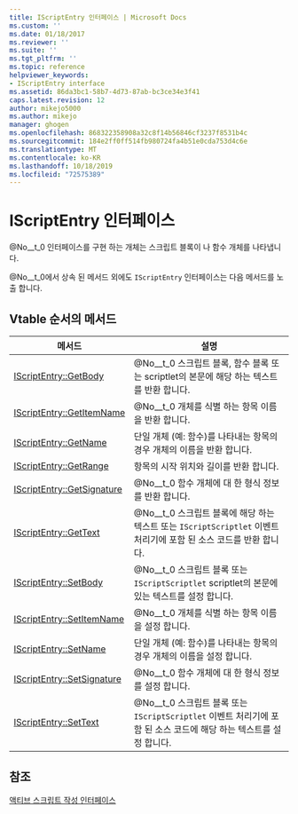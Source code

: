 ```yaml
---
title: IScriptEntry 인터페이스 | Microsoft Docs
ms.custom: ''
ms.date: 01/18/2017
ms.reviewer: ''
ms.suite: ''
ms.tgt_pltfrm: ''
ms.topic: reference
helpviewer_keywords:
- IScriptEntry interface
ms.assetid: 86da3bc1-58b7-4d73-87ab-bc3ce34e3f41
caps.latest.revision: 12
author: mikejo5000
ms.author: mikejo
manager: ghogen
ms.openlocfilehash: 868322358908a32c8f14b56846cf3237f8531b4c
ms.sourcegitcommit: 184e2ff0ff514fb980724fa4b51e0cda753d4c6e
ms.translationtype: MT
ms.contentlocale: ko-KR
ms.lasthandoff: 10/18/2019
ms.locfileid: "72575389"
---
```

# <a name="iscriptentry-interface"></a>IScriptEntry 인터페이스
@No__t_0 인터페이스를 구현 하는 개체는 스크립트 블록이 나 함수 개체를 나타냅니다.  
  
 @No__t_0에서 상속 된 메서드 외에도 `IScriptEntry` 인터페이스는 다음 메서드를 노출 합니다.  
  
## <a name="methods-in-vtable-order"></a>Vtable 순서의 메서드  
  
|메서드|설명|  
|------------|-----------------|  
|[IScriptEntry::GetBody](../../winscript/reference/iscriptentry-getbody.md)|@No__t_0 스크립트 블록, 함수 블록 또는 scriptlet의 본문에 해당 하는 텍스트를 반환 합니다.|  
|[IScriptEntry::GetItemName](../../winscript/reference/iscriptentry-getitemname.md)|@No__t_0 개체를 식별 하는 항목 이름을 반환 합니다.|  
|[IScriptEntry::GetName](../../winscript/reference/iscriptentry-getname.md)|단일 개체 (예: 함수)를 나타내는 항목의 경우 개체의 이름을 반환 합니다.|  
|[IScriptEntry::GetRange](../../winscript/reference/iscriptentry-getrange.md)|항목의 시작 위치와 길이를 반환 합니다.|  
|[IScriptEntry::GetSignature](../../winscript/reference/iscriptentry-getsignature.md)|@No__t_0 함수 개체에 대 한 형식 정보를 반환 합니다.|  
|[IScriptEntry::GetText](../../winscript/reference/iscriptentry-gettext.md)|@No__t_0 스크립트 블록에 해당 하는 텍스트 또는 `IScriptScriptlet` 이벤트 처리기에 포함 된 소스 코드를 반환 합니다.|  
|[IScriptEntry::SetBody](../../winscript/reference/iscriptentry-setbody.md)|@No__t_0 스크립트 블록 또는 `IScriptScriptlet` scriptlet의 본문에 있는 텍스트를 설정 합니다.|  
|[IScriptEntry::SetItemName](../../winscript/reference/iscriptentry-setitemname.md)|@No__t_0 개체를 식별 하는 항목 이름을 설정 합니다.|  
|[IScriptEntry::SetName](../../winscript/reference/iscriptentry-setname.md)|단일 개체 (예: 함수)를 나타내는 항목의 경우 개체의 이름을 설정 합니다.|  
|[IScriptEntry::SetSignature](../../winscript/reference/iscriptentry-setsignature.md)|@No__t_0 함수 개체에 대 한 형식 정보를 설정 합니다.|  
|[IScriptEntry::SetText](../../winscript/reference/iscriptentry-settext.md)|@No__t_0 스크립트 블록 또는 `IScriptScriptlet` 이벤트 처리기에 포함 된 소스 코드에 해당 하는 텍스트를 설정 합니다.|  
  
## <a name="see-also"></a>참조  
 [액티브 스크립트 작성 인터페이스](../../winscript/reference/active-script-authoring-interfaces.md)